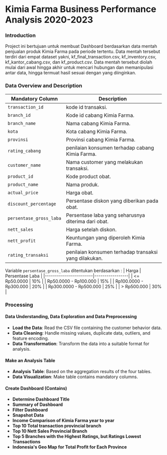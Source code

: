 # Kimia Farma Business Performance Analysis 2020-2023

### Introduction
Project ini bertujuan untuk membuat Dashboard berdasarkan data mentah penjualan produk Kimia Farma pada periode tertentu. 
Data mentah tersebut terdiri dari empat dataset yakni, kf_final_transaction.csv, kf_inventory.csv, kf_kantor_cabang.csv, dan kf_product.csv.
Data mentah tersebut diolah mulai dari awal hingga akhir untuk mencari hubungan dan memanipulasi antar data, hingga termuat hasil sesuai dengan yang diinginkan. 

### Data Overview and Description
| Mandatory Column        | Description                                                            |
|-------------------------|------------------------------------------------------------------------|
| `transaction_id`        | kode id transaksi.                                                     |
| `branch_id`             | Kode id cabang Kimia Farma.                                            |
| `branch_name`           | Nama cabang Kimia Farma.                                               |
| `kota`                  | Kota cabang Kimia Farma.                                               |
| `provinsi`              | Provinsi cabang Kimia Farma.                                           |
| `rating_cabang`         | penilaian konsumen terhadap cabang Kimia Farma.                        |
| `customer_name`         | Nama customer yang melakukan transaksi.                                |
| `product_id`            | Kode product obat.                                                     |
| `product_name`          | Nama produk.                                                           |
| `actual_price`          | Harga obat.                                                            |
| `discount_percentage`   | Persentase diskon yang diberikan pada obat.                            |
| `persentase_gross_laba` | Persentase laba yang seharusnya diterima dari obat.                    |
| `nett_sales`            | Harga setelah diskon.                                                  |
| `nett_profit`           | Keuntungan yang diperoleh Kimia Farma.                                 |
| `rating_transaksi`      | penilaian konsumen terhadap transaksi yang dilakukan.                  |

Variable `persentase_gross_laba` ditentukan berdasarkan :
| Harga                  | Persentase Laba |
|------------------------|-----------------|
| <= Rp50.0000           | 10%             |
| Rp50.0000 - Rp100.000  | 15%             |
| Rp100.0000 - Rp300.000 | 20%             |
| Rp300.0000 - Rp500.000 | 25%             |
| > Rp500.000            | 30%             |

### Processing

#### Data Understanding, Data Exploration and Data Preprocessing
- **Load the Data**: Read the CSV file containing the customer behavior data.
- **Data Cleaning**: Handle missing values, duplicate data, outliers, and feature encoding.
- **Data Transformation**: Transform the data into a suitable format for analysis.

#### Make an Analysis Table
- **Analysis Table**: Based on the aggregation results of the four tables.
- **Data Visualization**: Make table contains mandatory columns.

#### Create Dashboard (Contains)
- **Determine Dashboard Title**
- **Summary of Dashboard**
- **Filter Dashboard**
- **Snapshot Data**
- **Income Comparison of Kimia Farma year to year**
- **Top 10 Total transaction provincial branch**
- **Top 10 Nett Sales Provincial Branch**
- **Top 5 Branches with the Highest Ratings, but Ratings Lowest Transactions**
- **Indonesia's Geo Map for Total Profit for Each Province**

